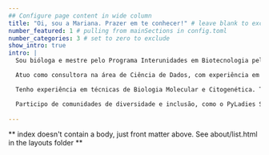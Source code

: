 ```yaml
---
## Configure page content in wide column
title: "Oi, sou a Mariana. Prazer em te conhecer!" # leave blank to exclude
number_featured: 1 # pulling from mainSections in config.toml
number_categories: 3 # set to zero to exclude
show_intro: true
intro: |
  Sou bióloga e mestre pelo Programa Interunidades em Biotecnologia pela USP/IPT/ Instituto Butantan. Meus principais interesse são as áreas de Bioinformática e Ciência de Dados. 

  Atuo como consultora na área de Ciência de Dados, com experiência em análise de dados com linguagens Python e R. 

  Tenho experiência em técnicas de Biologia Molecular e Citogenética. Também tenho experiência em análise dados genéticos e de distribuição espacial com ferramentas computacionais, como Geneious e QuantumGis.

  Participo de comunidades de diversidade e inclusão, como o PyLadies São Paulo e o R-Ladies São Paulo, onde organizei eventos e participei como instrutora e monitora. Também sou membra do Grupos de Estudos em Data Science (GEDS) do PyLadies São Paulo, que tem intuito de estudar estatística e linguagem Python com aplicação na Ciência de Dados.
  
---
```


** index doesn't contain a body, just front matter above.
See about/list.html in the layouts folder **
